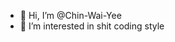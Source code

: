 - 👋 Hi, I’m @Chin-Wai-Yee
- 👀 I’m interested in shit coding style

<!---
Chin-Wai-Yee/Chin-Wai-Yee is a ✨ special ✨ repository because its `README.md` (this file) appears on your GitHub profile.
You can click the Preview link to take a look at your changes.
--->
